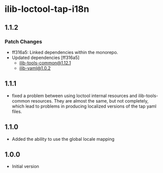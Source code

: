 # ilib-loctool-tap-i18n

## 1.1.2

### Patch Changes

- ff316a5: Linked dependencies within the monorepo.
- Updated dependencies [ff316a5]
  - ilib-tools-common@1.12.1
  - ilib-yaml@1.0.2

## 1.1.1

- fixed a problem between using loctool internal resources and ilib-tools-common
  resources. They are almost the same, but not completely, which lead to
  problems in producing localized versions of the tap yaml files.

## 1.1.0

- Added the ability to use the global locale mapping

## 1.0.0

- Initial version
